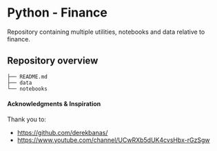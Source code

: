 # Python - Finance

Repository containing multiple utilities, notebooks and data relative to finance.

## Repository overview

```
├── README.md
├── data
└── notebooks
```

#### Acknowledgments & Inspiration

Thank you to:
- https://github.com/derekbanas/
- https://www.youtube.com/channel/UCwRXb5dUK4cvsHbx-rGzSgw
